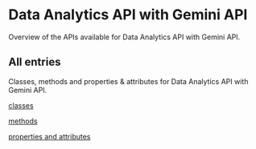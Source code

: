 [
This is a templated file. Adding content to this file may result in it being
reverted. Instead, if you want to place additional content, create an
"overview_content.md" file in `docs/` directory. The Sphinx tool will
pick up on the content and merge the content.
]: #

# Data Analytics API with Gemini API

Overview of the APIs available for Data Analytics API with Gemini API.

## All entries

Classes, methods and properties & attributes for
Data Analytics API with Gemini API.

[classes](https://cloud.google.com/python/docs/reference/google-cloud-geminidataanalytics/latest/summary_class.html)

[methods](https://cloud.google.com/python/docs/reference/google-cloud-geminidataanalytics/latest/summary_method.html)

[properties and
attributes](https://cloud.google.com/python/docs/reference/google-cloud-geminidataanalytics/latest/summary_property.html)
